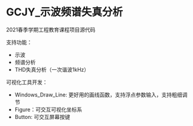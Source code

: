 # GCJY_示波频谱失真分析

2021春季学期工程教育课程项目源代码

支持功能：
+ 示波
+ 频谱分析
+ THD失真分析（一次谐波1kHz）

可视化工具开发：
+ Windows_Draw_Line: 更好用的画线函数，支持浮点参数输入，支持粗细调节
+ Figure：可交互可视化坐标系
+ Button: 可交互屏幕按键

